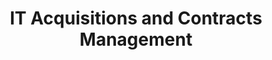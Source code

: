 ---
highlight: "false" 
title: "IT Acquisitions and Contracts Management"
description: "STATE OF FEDERAL IT REPORT / PUBLIC RELEASE VERSION 1.0. Provides a state of the IT Portfolio, many of these policies and guidance still relevant today. "
url-link: "https://www.cio.gov/assets/resources/sofit/02.06.acquisition.pdf"
type: "PDF"
gov-only: "false"
is-external: "true"
publication-date: "February 01, 2006"
reading-time: "40"
resource-type: "Report"
filter: "technology"
audience: "program-operations"
branded-offerings: "acquisition-policy-it-category"
---